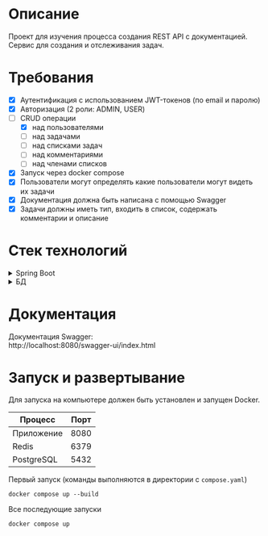 # Описание
Проект для изучения процесса создания REST API с документацией.\
Сервис для создания и отслеживания задач.
# Требования
- [x] Аутентификация с использованием JWT-токенов (по email и паролю)
- [x] Авторизация (2 роли: ADMIN, USER)
- [ ] CRUD операции
  - [x] над пользователями
  - [ ] над задачами
  - [ ] над списками задач
  - [ ] над комментариями
  - [ ] над членами списков
- [x] Запуск через docker compose
- [x] Пользователи могут определять какие пользователи могут видеть их задачи
- [x] Документация должна быть написана с помощью Swagger
- [x] Задачи должны иметь тип, входить в список, содержать комментарии и описание
# Стек технологий
<details>
<summary>
Spring Boot
</summary>

### Зависимости
* DevTools
* Lombok
* Web
* JPA
* Postgres
* ModelMapper
* Redis
* Validation
* Liquibase
* Docker Compose
* Security
* Java JWT
* Test containers
* OpenAPI Doc

</details>

<details>
<summary>
БД
</summary>

* PostgreSQL
* Redis

</details>

# Документация
Документация Swagger:\
http://localhost:8080/swagger-ui/index.html

# Запуск и развертывание
Для запуска на компьютере должен быть установлен и запущен Docker.

| Процесс    | Порт |
| ---------- | ---- |
| Приложение | 8080 |
| Redis      | 6379 |
| PostgreSQL | 5432 |

Первый запуск (команды выполняются в директории с `compose.yaml`)
```
docker compose up --build
```
Все последующие запуски
```
docker compose up
```

